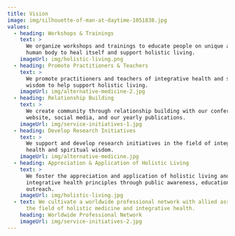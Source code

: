 ```yaml
---
title: Vision
image: img/silhouette-of-man-at-daytime-1051838.jpg
values:
  - heading: Workshops & Trainings
    text: >
      We organize workshops and trainings to educate people on unique ability of
      human body to heal itself and support holistic living. 
    imageUrl: img/holistic-living.png
  - heading: Promote Practitioners & Teachers
    text: >
      We promote practitioners and teachers of integrative health and spiritual
      wisdom to help support holistic living.
    imageUrl: img/alternative-medicine-2.jpg
  - heading: Relationship Building
    text: >
      We create community through relationship building with our conferences,
      website, social media, and our yearly publications.
    imageUrl: img/service-initiatives-1.jpg
  - heading: Develop Research Initiatives
    text: >
      We support and develop research initiatives in the field of integrative
      health and spiritual wisdom.
    imageUrl: img/alternative-medicine.jpg
  - heading: Appreciation & Application of Holistic Living
    text: >
      We foster the appreciation and application of holistic living and
      integrative health principles through public awareness, education, and
      outreach.
    imageUrl: img/holistic-living.jpg
  - text: We cultivate a worldwide professional network with allied associations in
      the field of holistic medicine and integrative health.
    heading: Worldwide Professional Network
    imageUrl: img/service-initiatives-2.jpg
---
```

